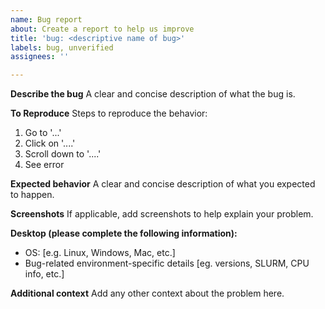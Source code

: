 ```yaml
---
name: Bug report
about: Create a report to help us improve
title: 'bug: <descriptive name of bug>'
labels: bug, unverified
assignees: ''

---
```


**Describe the bug**
A clear and concise description of what the bug is.

**To Reproduce**
Steps to reproduce the behavior:
1. Go to '...'
2. Click on '....'
3. Scroll down to '....'
4. See error

**Expected behavior**
A clear and concise description of what you expected to happen.

**Screenshots**
If applicable, add screenshots to help explain your problem.

**Desktop (please complete the following information):**
 - OS: [e.g. Linux, Windows, Mac, etc.]
 - Bug-related environment-specific details [eg. versions, SLURM, CPU info, etc.]

**Additional context**
Add any other context about the problem here.
